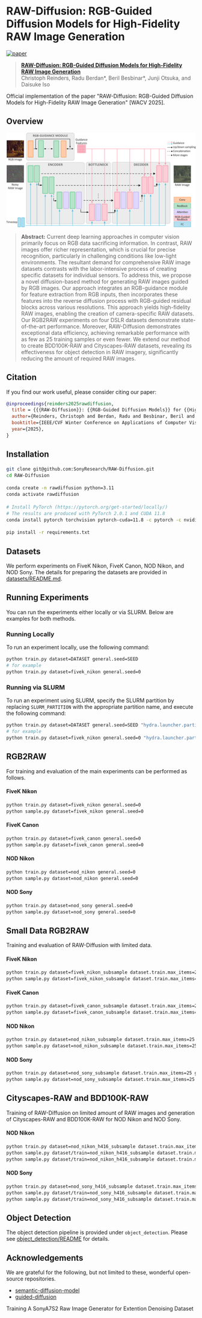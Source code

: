 # RAW-Diffusion: RGB-Guided Diffusion Models for High-Fidelity RAW Image Generation

[![paper](https://img.shields.io/badge/arXiv-2411.13150-B31B1B.svg?logo=arxiv&logoColor=red)](https://arxiv.org/abs/2411.13150)

> [**RAW-Diffusion: RGB-Guided Diffusion Models for High-Fidelity RAW Image Generation**](https://arxiv.org/abs/2411.13150) <br>
> Christoph Reinders, Radu Berdan*, Beril Besbinar*, Junji Otsuka, and Daisuke Iso

Official implementation of the paper "RAW-Diffusion: RGB-Guided Diffusion Models for High-Fidelity RAW Image Generation" [WACV 2025].

## Overview

![Architecture Figure](docs/Architecture.png)

> **Abstract:** Current deep learning approaches in computer vision primarily focus on RGB data sacrificing information. In contrast, RAW images offer richer representation, which is crucial for precise recognition, particularly in challenging conditions like low-light environments.  The resultant demand for comprehensive RAW image datasets contrasts with the labor-intensive process of creating specific datasets for individual sensors. To address this, we propose a novel diffusion-based method for generating RAW images guided by RGB images. Our approach integrates an RGB-guidance module for feature extraction from RGB inputs, then incorporates these features into the reverse diffusion process with RGB-guided residual blocks across various resolutions.  This approach yields high-fidelity RAW images, enabling the creation of camera-specific RAW datasets. Our RGB2RAW experiments on four DSLR datasets demonstrate state-of-the-art performance. Moreover, RAW-Diffusion demonstrates exceptional data efficiency, achieving remarkable performance with as few as 25 training samples or even fewer. We extend our method to create BDD100K-RAW and Cityscapes-RAW datasets, revealing its effectiveness for object detection in RAW imagery, significantly reducing the amount of required RAW images. 

## Citation

If you find our work useful, please consider citing our paper:
```bibtex
@inproceedings{reinders2025rawdiffusion,
  title = {{{RAW-Diffusion}}: {{RGB-Guided Diffusion Models}} for {{High-Fidelity RAW Image Generation}}},
  author={Reinders, Christoph and Berdan, Radu and Besbinar, Beril and Otsuka, Junji and Iso, Daisuke},
  booktitle={IEEE/CVF Winter Conference on Applications of Computer Vision (WACV)},
  year={2025},
}
```

## Installation
```bash
git clone git@github.com:SonyResearch/RAW-Diffusion.git
cd RAW-Diffusion

conda create -n rawdiffusion python=3.11
conda activate rawdiffusion

# Install PyTorch (https://pytorch.org/get-started/locally/)
# The results are produced with PyTorch 2.0.1 and CUDA 11.8
conda install pytorch torchvision pytorch-cuda=11.8 -c pytorch -c nvidia

pip install -r requirements.txt
```


## Datasets

We perform experiments on FiveK Nikon, FiveK Canon, NOD Nikon, and NOD Sony. The details for preparing the datasets are provided in [datasets/README.md](./datasets/README.md).

## Running Experiments

You can run the experiments either locally or via SLURM. Below are examples for both methods.

### Running Locally

To run an experiment locally, use the following command:
```bash
python train.py dataset=DATASET general.seed=SEED
# for example
python train.py dataset=fivek_nikon general.seed=0
```

### Running via SLURM

To run an experiment using SLURM, specify the SLURM partition by replacing `SLURM_PARTITION` with the appropriate partition name, and execute the following command:

```bash
python train.py dataset=DATASET general.seed=SEED "hydra.launcher.partition=SLURM_PARTITION" -m
# for example
python train.py dataset=fivek_nikon general.seed=0 "hydra.launcher.partition=SLURM_PARTITION" -m
```

## RGB2RAW

For training and evaluation of the main experiments can be performed as follows.

#### FiveK Nikon
```bash
python train.py dataset=fivek_nikon general.seed=0
python sample.py dataset=fivek_nikon general.seed=0
```

#### FiveK Canon
```bash
python train.py dataset=fivek_canon general.seed=0
python sample.py dataset=fivek_canon general.seed=0
```

#### NOD Nikon
```bash
python train.py dataset=nod_nikon general.seed=0
python sample.py dataset=nod_nikon general.seed=0
```

#### NOD Sony
```bash
python train.py dataset=nod_sony general.seed=0
python sample.py dataset=nod_sony general.seed=0
```

## Small Data RGB2RAW

Training and evaluation of RAW-Diffusion with limited data.

#### FiveK Nikon
```bash
python train.py dataset=fivek_nikon_subsample dataset.train.max_items=25 general.seed=0
python sample.py dataset=fivek_nikon_subsample dataset.train.max_items=25 general.seed=0
```

#### FiveK Canon
```bash
python train.py dataset=fivek_canon_subsample dataset.train.max_items=25 general.seed=0
python sample.py dataset=fivek_canon_subsample dataset.train.max_items=25 general.seed=0
```

#### NOD Nikon
```bash
python train.py dataset=nod_nikon_subsample dataset.train.max_items=25 general.seed=0
python sample.py dataset=nod_nikon_subsample dataset.train.max_items=25 general.seed=0
```

#### NOD Sony
```bash
python train.py dataset=nod_sony_subsample dataset.train.max_items=25 general.seed=0
python sample.py dataset=nod_sony_subsample dataset.train.max_items=25 general.seed=0
```

## Cityscapes-RAW and BDD100K-RAW

Training of RAW-Diffusion on limited amount of RAW images and generation of Cityscapes-RAW and BDD100K-RAW for NOD Nikon and NOD Sony.

#### NOD Nikon
```bash
python train.py dataset=nod_nikon_h416_subsample dataset.train.max_items=100
python sample.py dataset/train=nod_nikon_h416_subsample dataset.train.max_items=100 dataset/val=cityscapes_h416 save_pred=true rgb_only=true
python sample.py dataset/train=nod_nikon_h416_subsample dataset.train.max_items=100 dataset/val=bdd_h416 save_pred=true rgb_only=true diffusion_val.timestep_respacing=ddim6
```

#### NOD Sony
```bash
python train.py dataset=nod_sony_h416_subsample dataset.train.max_items=100
python sample.py dataset/train=nod_sony_h416_subsample dataset.train.max_items=100 dataset/val=cityscapes_h416 save_pred=true rgb_only=true
python sample.py dataset/train=nod_sony_h416_subsample dataset.train.max_items=100 dataset/val=bdd_h416 save_pred=true rgb_only=true diffusion_val.timestep_respacing=ddim6
```

## Object Detection

The object detection pipeline is provided under `object_detection`. Please see [object_detection/README](./object_detection/README.md) for details.

## Acknowledgements

We are grateful for the following, but not limited to these, wonderful open-source repositories.

- [semantic-diffusion-model](https://github.com/WeilunWang/semantic-diffusion-model)
- [guided-diffusion](https://github.com/openai/guided-diffusion)

Training A SonyA7S2 Raw Image Generator for Extention Denoising Dataset